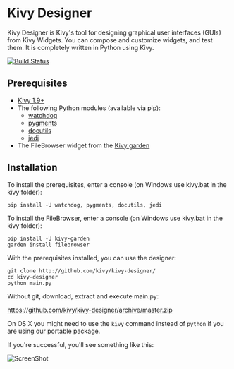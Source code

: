 Kivy Designer
=============

Kivy Designer is Kivy's tool for designing graphical user interfaces
(GUIs) from Kivy Widgets. You can compose and customize widgets, and
test them. It is completely written in Python using Kivy.

[![Build Status](https://travis-ci.org/kivy/kivy-designer.svg?branch=master)](https://travis-ci.org/kivy/kivy-designer)

Prerequisites
-------------

- [Kivy 1.9+](http://kivy.org/#download)
- The following Python modules (available via pip):
    - [watchdog](https://pythonhosted.org/watchdog/)
    - [pygments](http://pygments.org/)
    - [docutils](http://docutils.sourceforge.net/)
    - [jedi](http://jedi.jedidjah.ch/en/latest/)
- The FileBrowser widget from the [Kivy garden](http://kivy.org/docs/api-kivy.garden.html)


Installation
------------

To install the prerequisites, enter a console (on Windows use kivy.bat in the kivy folder):

    pip install -U watchdog, pygments, docutils, jedi

To install the FileBrowser, enter a console (on Windows use kivy.bat in the kivy folder):

    pip install -U kivy-garden
    garden install filebrowser

With the prerequisites installed, you can use the designer:

    git clone http://github.com/kivy/kivy-designer/
    cd kivy-designer
    python main.py

Without git, download, extract and execute main.py:

https://github.com/kivy/kivy-designer/archive/master.zip


On OS X you might need to use the `kivy` command instead of `python` if you are using our portable package.

If you're successful, you'll see something like this:

![ScreenShot](https://raw.github.com/kivy/kivy-designer/master/kivy_designer.png)
